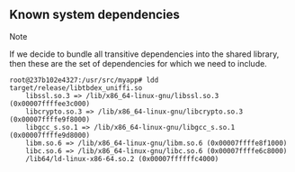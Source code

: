 ## Known system dependencies

> [!NOTE]
>
> If we decide to bundle all transitive dependencies into the shared library, then these are the set of dependencies for which we need to include.

```shell
root@237b102e4327:/usr/src/myapp# ldd target/release/libtbdex_uniffi.so
	libssl.so.3 => /lib/x86_64-linux-gnu/libssl.so.3 (0x00007ffffee3c000)
	libcrypto.so.3 => /lib/x86_64-linux-gnu/libcrypto.so.3 (0x00007ffffe9f8000)
	libgcc_s.so.1 => /lib/x86_64-linux-gnu/libgcc_s.so.1 (0x00007ffffe9d8000)
	libm.so.6 => /lib/x86_64-linux-gnu/libm.so.6 (0x00007ffffe8f1000)
	libc.so.6 => /lib/x86_64-linux-gnu/libc.so.6 (0x00007ffffe6c8000)
	/lib64/ld-linux-x86-64.so.2 (0x00007ffffffc4000)
```